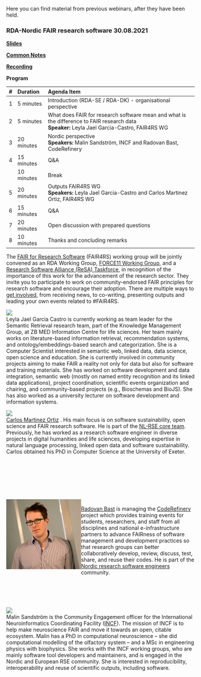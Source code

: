 Here you  can find material from previous webinars, after they have been held.

### **RDA-Nordic FAIR research software 30.08.2021** 

[**Slides**](https://docs.google.com/presentation/d/1HozlBK1V74rI9IsnjCtxu13VHEKsvhdvLFlnNFzdGiE/edit#slide=id.p)

[**Common Notes**](https://docs.google.com/document/d/1uYEE-urAscviople_RLbd_FS7gk4JxzKELZzcF9czts/edit)

[**Recording**](https://drive.google.com/file/d/105zvB3yOkqk8xxioHryud5CSaaOxtE11/view?usp=sharing)

**Program**



| #   | Duration   | Agenda Item                                                                                                            |
|:----|:-----------|:-----------------------------------------------------------------------------------------------------------------------|                                       
| 1   | 5 minutes   | Introduction (RDA-SE / RDA-DK) - organisational perspective|
| 2   | 5 minutes  | What does FAIR for research software mean and what is the difference to FAIR research data <br />**Speaker:** Leyla Jael Garcia-Castro, FAIR4RS WG<br />|
| 3   | 20 minutes  | Nordic perspective <br />**Speakers:** Malin Sandström, INCF and Radovan Bast, CodeRefinery|
| 4   | 15 minutes  | Q&A    |
|     | 10 minutes  | Break   | 
| 5   | 20 minutes  | Outputs FAIR4RS WG <br /> **Speakers:** Leyla Jael Garcia-Castro and Carlos Martinez Ortiz, FAIR4RS WG|
| 6   | 15 minutes  | Q&A  |
| 7   | 20 minutes  | Open discussion with prepared questions  |
| 8   | 10 minutes   | Thanks and concluding remarks |

The [FAIR for Research Software](https://www.rd-alliance.org/groups/fair-4-research-software-fair4rs-wg) (FAIR4RS) working group will be jointly convened as an RDA Working Group, [FORCE11 Working Group](https://www.force11.org/), and a [Research Software Alliance (ReSA) Taskforce](http://www.researchsoft.org/resa-taskforces-join-us/), in recognition of the importance of this work for the advancement of the research sector. They invite you to participate to work on community-endorsed FAIR principles for research software and encourage their adoption. There are multiple ways to [get involved](https://github.com/force11/FAIR4RS/blob/master/CommunityEngagementChannels.md), from receiving news, to co-writing, presenting outputs and leading your own events related to #FAIR4RS.

<img align="left" src="https://user-images.githubusercontent.com/74252404/121680095-6f4cd980-cab9-11eb-8fa2-854813877c8e.jpg" width="200" /><br/>
Leyla Jael Garcia Castro is currently working as team leader for the Semantic Retrieval research team, part of the Knowledge Management Group, at ZB MED Information Centre for life sciences. Her team mainly works on literature-based information retrieval, recommendation systems, and ontology/embeddings-based search and categorization. She is a Computer Scientist interested in semantic web, linked data, data science, open science and education. She is currently involved in community projects aiming to make FAIR a reality not only for data but also for software and training materials. She has worked on software development and data integration, semantic web (mostly on named entity recognition and its linked data applications), project coordination, scientific events organization and chairing, and community-based projects (e.g., Bioschemas and BioJS). She has also worked as a university lecturer on software development and information systems.
<br/>

<img align="left" src="https://user-images.githubusercontent.com/74252404/122020935-80e9f600-cdc5-11eb-83ed-137ff05b7f05.jpg" width="200" /><br/>
[Carlos Martinez Ortiz](https://user-images.githubusercontent.com/74252404/122020869-6ca5f900-cdc5-11eb-9b26-725abf2af94c.jpg)
. His main focus is on software sustainability, open science and FAIR research software. He is part of the [NL-RSE core team](https://nl-rse.org/pages/core-team.html). Previously, he has worked as a research software engineer in diverse projects in digital humanities and life sciences, developing expertise in natural language processing, linked open data and software sustainability. Carlos obtained his PhD in Computer Science at the University of Exeter.
<br/><br/><br/><br/><br/><br/><br/><br/>
<img align="left" src="https://raw.githubusercontent.com/bast/bast.github.io/source/content/img/radovan-bast.jpg" width="200" /><br/>
[Radovan Bast](https://bast.fr/) is managing the [CodeRefinery](https://coderefinery.org/) project which
provides training events for students, researchers, and staff from all
disciplines and national e-infrastructure partners to advance FAIRness of
software management and development practices so that research groups can
better collaboratively develop, review, discuss, test, share, and reuse their
codes. He is part of the [Nordic research software engineers](https://nordic-rse.org/) community.
<br/><br/><br/><br/><br/><br/>
<img align="left" src="https://user-images.githubusercontent.com/74252404/121644040-d0ad8200-ca92-11eb-8735-5d5b255ec4ad.jpg" width="200" /><br/>
Malin Sandström is the Community Engagement officer for the International Neuroinformatics Coordinating Facility ([INCF]( https://incf.org/)). The mission of INCF is to help make neuroscience FAIR and move it towards an open, citable ecosystem. Malin has a PhD in computational neuroscience – she did computational modelling of the olfactory system – and a MSc in engineering physics with biophysics. She works with the INCF working groups, who are mainly software tool developers and maintainers, and is engaged in the Nordic and European RSE community. She is interested in reproducibility, interoperability and reuse of scientific outputs, including software. 



